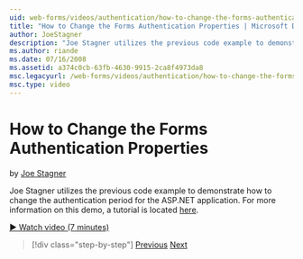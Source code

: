 ```yaml
---
uid: web-forms/videos/authentication/how-to-change-the-forms-authentication-properties
title: "How to Change the Forms Authentication Properties | Microsoft Docs"
author: JoeStagner
description: "Joe Stagner utilizes the previous code example to demonstrate how to change the authentication period for the ASP.NET application. For more information on th..."
ms.author: riande
ms.date: 07/16/2008
ms.assetid: a374c0cb-63fb-4630-9915-2ca8f4973da8
msc.legacyurl: /web-forms/videos/authentication/how-to-change-the-forms-authentication-properties
msc.type: video
---
```

How to Change the Forms Authentication Properties
====================
by [Joe Stagner](https://github.com/JoeStagner)

Joe Stagner utilizes the previous code example to demonstrate how to change the authentication period for the ASP.NET application. For more information on this demo, a tutorial is located [here](../../overview/older-versions-security/introduction/forms-authentication-configuration-and-advanced-topics-vb.md).

[&#9654; Watch video (7 minutes)](https://channel9.msdn.com/Blogs/ASP-NET-Site-Videos/how-to-change-the-forms-authentication-properties)

> [!div class="step-by-step"]
> [Previous](using-basic-forms-authentication-in-aspnet.md)
> [Next](how-to-setup-and-use-cookie-less-authentication-in-an-aspnet-application.md)
